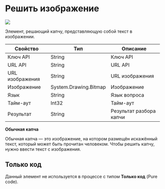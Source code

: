 # Решить изображение

![](<../../../.gitbook/assets/image (547).png>)

Элемент, решающий капчу, представляющую собой текст в изображении.

| Свойство        | Тип                   | Описание                |
| --------------- | --------------------- | ----------------------- |
| Ключ API        | String                | Ключ API                |
| URL API         | String                | URL API                 |
| URL изображения | String                | URL изображения         |
| Изображение     | System.Drawing.Bitmap | Изображение             |
| Язык            | String                | Язык вопроса            |
| Тайм-аут        | Int32                 | Тайм-аут                |
| Результат       | String                | Результат разбора капчи |



**Обычная капча**

Обычная капча — это изображение, на котором размещён искажённый текст, который может быть прочитан человеком. Чтобы решить капчу, нужно ввести текст с изображения.

## Только код

Данный элемент не используется в процессе с типом **Только код** (Pure code).
